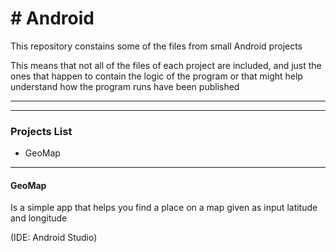 <h1># Android</h1>

<p>This repository constains some of the files from small Android projects</p>
<p>This means that not all of the files of each project are included, and just the ones that happen to contain the logic of the program or that might help understand how the program runs have been published</p>
<hr>
<hr>
<h3>Projects List</h3>
<ul>
  <li>GeoMap</li>
</ul>

<hr>

<h4>GeoMap</h4>
<p>Is a simple app that helps you find a place on a map given as input latitude and longitude</p>
<p>(IDE: Android Studio)</p>
